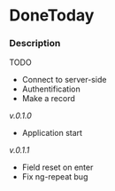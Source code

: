 # DoneToday

### Description

TODO

* Connect to server-side
* Authentification
* Make a record

*v.0.1.0*

- Application start

*v.0.1.1*

- Field reset on enter
- Fix ng-repeat bug
